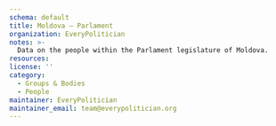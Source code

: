 ```yaml
---
schema: default
title: Moldova — Parlament
organization: EveryPolitician
notes: >-
  Data on the people within the Parlament legislature of Moldova.
resources:
license: ''
category:
  - Groups & Bodies
  - People
maintainer: EveryPolitician
maintainer_email: team@everypolitician.org
---
```

